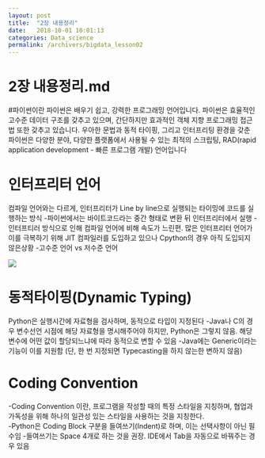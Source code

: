 ```yaml
---
layout: post
title:  "2장 내용정리"
date:   2018-10-01 10:01:13
categories: Data_science
permalink: /archivers/bigdata_lesson02
---
```


# 2장 내용정리.md

#파이썬이란
파이썬은 배우기 쉽고, 강력한 프로그래밍 언어입니다. 파이썬은 효율적인 고수준 데이터 구조를 갖추고 있으며, 간단하지만 효과적인 객체 지향 프로그래밍 접근법 또한 갖추고 있습니다. 우아한 문법과 동적 타이핑, 그리고 인터프리팅 환경을 갖춘 파이썬은 다양한 분야, 다양한 플랫폼에서 사용될 수 있는 최적의 스크립팅, RAD(rapid application development - 빠른 프로그램 개발) 언어입니다

# 인터프리터 언어
컴파일 언어와는 다르게, 인터프리터가 Line by line으로 실행되는 타이밍에 코드를 실행하는 방식
-파이썬에서는 바이트코드라는 중간 형태로 변환 뒤 인터프리터에서 실행
-인터프티러 방식으로 인해 컴파일 언어에 비해 속도가 느린편. 많은 인터프리터 언어가 이를 극복하기 위해 JIT 컴파일러를 도입하고 있으나 Cpython의 경우 아직 도입되지 않은상황
-고수준 언어 vs 저수준 언어  

<a href='https://photos.google.com/share/AF1QipPXs_72qJtsaG1opPccII6iQIfsHhiLe2anI2Ctk_DPphf4an8lUKZaTtvUAVfm1Q?key=eFhjdXdXblJ5STRrQVNZR1VEc3JJQ09HbnNvaDZn'><img src='https://lh3.googleusercontent.com/g3CHpznGmeQxMk9dN0pn156EJwuogTyDA3J_zg_rpRU3cCFPgy16sUsBCHKfzzwNBKKurtbPm8T1cRj6ilhhRwhv0zaPtcD7jAugzfEMAHcGoTtrPc6tapVMHMRQf9qyST1YTEEmBRzCHcB0b7nlSJZJopxVAxkX2QiP-1XdhcTOpfZV1P0nk9Su9iYa08OmJborx_sH-wXIMkpvBlE9l2ni8BFoFka-mA8inpDaqEjP8xtSe8LX7KORfApsQo13_zbuU_cVRsI0bg8pXJhfQ2Em_RN2fnQtIysNxHWmr3KfhoPwwOvENYSn6FYRRgZUNssn2bZU5Z64_YzGjRpOgAMhcB9YQ-9EfczWfhvEXv0TvydFGPR0OhE23kfpWJVVMI-x1-hY7ArM8k2JCIIR2RZf89pchtWH8b1KyG-duH1dXgbUxdTJYf4MirxrgkMPn9nbRweNL6Nt5xRCPmZ8Hg6xnAkofl7e9L17Xz5cznvgGvo0_5mr7FV3exke92ESZGwkA-c1gkgc2sJEROSH_mCzRUqH3dtBzwieo-djKWuzsH5BlWVjheRVJobz280QIMWNGQF40k3N0Nq7-sX3XSaCA4-rAhBpSBkLZAUf42ZGwG2eFOT0r2-a46He3gAOCjz8E7MD0ZaQ_fzwFN9joz1N-ZfeTPMAY8LLPd6_UW57NsYLR19TOVMZ8zvgn1NJC1M2in7vLB7FSwiictaWXSKV1xd4fhc9xPc0=w385-h242-no' /></a>

 
# 동적타이핑(Dynamic Typing)
Python은 실행시간에 자료형을 검사하며, 동적으로 타입이 지정된다
-Java나 C의 경우 변수선언 시점에 해당 자료형을 명시해주어야 하지만, Python은 그렇지 않음. 해당 변수에 어떤 값이 할당되느냐에 따라 동적으로 변할 수 있음 
-Java에는 Generic이라는 기능이 이를 지원함 (단, 한 번 지정되면 Typecasting을 하지 않는한 변하지 않음) 

# Coding Convention
-Coding Convention 이란, 프로그램을 작성할 때의 특정 스타일을 지칭하며, 협업과 가독성을 위해 하나의 일관성 있는 스타일을 사용하는 것을 지칭한다.  
-Python은 Coding Block 구분을 들여쓰기(Indent)로 하며, 이는 선택사항이 아닌 필수임
-들여쓰기는 Space 4개로 하는 것을 권장. IDE에서 Tab을 자동으로 바꿔주는 경우 있음


